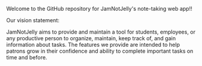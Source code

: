 Welcome to the GitHub repository for JamNotJelly's note-taking web app!!

Our vision statement: 

JamNotJelly aims to provide and maintain a tool for students, employees, or any productive person to organize, maintain, keep track of, and gain information about tasks. The features we provide are intended to help patrons grow in their confidence and ability to complete important tasks on time and before.
